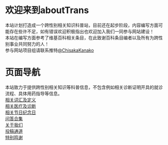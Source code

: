 # 欢迎来到aboutTrans
本站计划打造成一个跨性别相关知识科普站，目前还在起步阶段，内容编写方面可能存在些许不足，如有错误欢迎积极指出也欢迎加入我们一同参与网站建设！  
本站在编写方面参考了维基百科相关条目，在此致谢百科条目编者以及所有为跨性别事业共同努力的人！  
参与网站项目组请联系推特[@ChisakaKanako](https://twitter.com/ChisakaKanako)
# 页面导航
本站致力于提供跨性别相关知识等科普信息，不包含例如相关诊断证明开具的就诊流程、具体用药指导等信息。  
[相关词汇及定义](/document/words.md)  
[相关医疗及诊断](/document/medical.md)  
[相关节日纪念日](/document/days.md)  
[问答合集](/document/Q&A.md)  
[关于我们](/document/about.md)  
[投稿通道](/document/post.md)    
[特别鸣谢](/document/thanks.md)